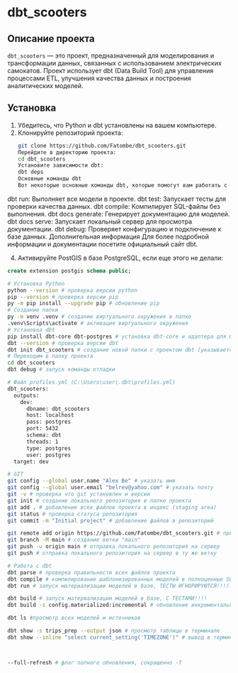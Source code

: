 # dbt_scooters

## Описание проекта

`dbt_scooters` — это проект, предназначенный для моделирования и трансформации данных, связанных с использованием электрических самокатов. Проект использует dbt (Data Build Tool) для управления процессами ETL, улучшения качества данных и построения аналитических моделей.

## Установка

1. Убедитесь, что Python и dbt установлены на вашем компьютере.
2. Клонируйте репозиторий проекта:
   ```bash
   git clone https://github.com/Fatombe/dbt_scooters.git
   Перейдите в директорию проекта:
   cd dbt_scooters
   Установите зависимости dbt:
   dbt deps
   Основные команды dbt
   Вот некоторые основные команды dbt, которые помогут вам работать с проектом:
   ```

dbt run: Выполняет все модели в проекте.
dbt test: Запускает тесты для проверки качества данных.
dbt compile: Компилирует SQL-файлы без выполнения.
dbt docs generate: Генерирует документацию для моделей.
dbt docs serve: Запускает локальный сервер для просмотра документации.
dbt debug: Проверяет конфигурацию и подключение к базе данных.
Дополнительная информация
Для более подробной информации и документации посетите официальный сайт dbt.

4. Активируйте PostGIS в базе PostgreSQL, если еще этого не делали:

```sql
create extension postgis schema public;
```



```bash
# Установка Python
python --version # проверка версии python
pip --version # проверка версии pip
py -m pip install --upgrade pip # обновление pip
# Создание папки
py -m venv .venv # создание виртуального окружения в папке
.venv\Scripts\activate # активация виртуального окружения
# Установка dbt
pip install dbt-core dbt-postgres # установка dbt-core и адаптера для базы данных PostgreSQL
dbt --version # проверка версии dbt
dbt init dbt_scooters # создание новой папки с проектом dbt (указывается данные базы) и файла profiles.yml
# Переходим в папку проекта
cd dbt_scooters
dbt debug # запуск команды отладки
```

```bash
# Файл profiles.yml (C:\Users\user\.dbt\profiles.yml)
dbt_scooters:
  outputs:
    dev:
      dbname: dbt_scooters
      host: localhost
      pass: postgres
      port: 5432
      schema: dbt
      threads: 1
      type: postgres
      user: postgres
  target: dev
```

```bash
# GIT
git config --global user.name "Alex Be" # указать имя
git config --global user.email "belrev@yahoo.com" # указать почту
git -v # проверка что git установлен и версии
git init # создание локального репозитория в папке проекта
git add . # добавление всех файлов проекта в индекс (staging area)
git status # проверка статуса репозитория
git commit -m "Initial project" # добавление файлов в репозиторий

git remote add origin https://github.com/Fatombe/dbt_scooters.git # привязка локального репозитория к серверу
git branch -M main # создание ветки "main"
git push -u origin main # отправка локального репозитория на сервер
git push # отправка локального репозитория на сервер в ту же ветку
```

```bash
# Работа с dbt
dbt parse # проверка правильности всех файлов проекта
dbt compile # компилирование шаблонизированных моделей в полноценные SQL-скрипты
dbt run # запуск материализации моделей в базе, ТЕСТЫ ИГНОРИРУЮТСЯ!!!!!

dbt build # запуск материализации моделей в базе, С ТЕСТАМИ!!!!
dbt build -s config.materialized:incremental # обновление инкрементальных моделей

dbt ls #просмотр всех моделей и источников

dbt show -s trips_prep --output json # просмотр таблицы в терминале
dbt show --inline "select current_setting('TIMEZONE')" # вывод в терминал информации о текущей зоне времени



--full-refresh # флаг полного обновления, сокращенно -f

```

